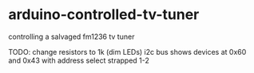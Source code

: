 # arduino-controlled-tv-tuner
controlling a salvaged fm1236 tv tuner

TODO: change resistors to 1k (dim LEDs)
i2c bus shows devices at 0x60 and 0x43 with address select strapped 1-2
